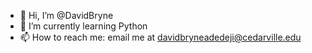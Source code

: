 - 👋 Hi, I’m @DavidBryne
- 🌱 I’m currently learning Python
- 📫 How to reach me: email me at davidbryneadedeji@cedarville.edu

<!---
DavidBryne/DavidBryne is a ✨ special ✨ repository because its `README.md` (this file) appears on your GitHub profile.
You can click the Preview link to take a look at your changes.
--->
